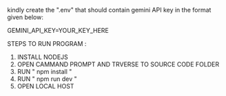 kindly create the ".env" that should contain gemini API key in the format given below:

GEMINI_API_KEY=YOUR_KEY_HERE


STEPS TO RUN PROGRAM :
 1.  INSTALL NODEJS 
 2.  OPEN CAMMAND PROMPT AND TRVERSE TO SOURCE CODE FOLDER 
 3.  RUN  " npm install "
 4.  RUN  " npm run dev "
 5.  OPEN LOCAL HOST 
